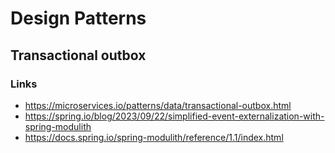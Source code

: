 # Design Patterns

## Transactional outbox

### Links

- https://microservices.io/patterns/data/transactional-outbox.html
- https://spring.io/blog/2023/09/22/simplified-event-externalization-with-spring-modulith
- https://docs.spring.io/spring-modulith/reference/1.1/index.html

